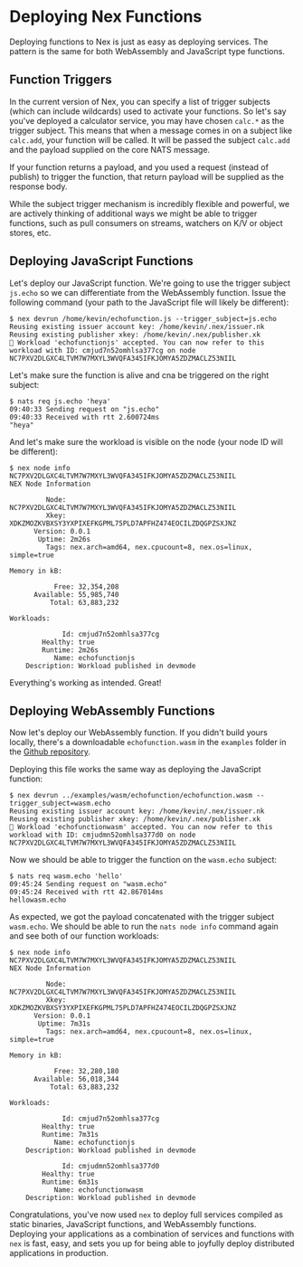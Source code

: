 # Deploying Nex Functions
Deploying functions to Nex is just as easy as deploying services. The pattern is the same for both
WebAssembly and JavaScript type functions.

## Function Triggers
In the current version of Nex, you can specify a list of trigger subjects (which can include wildcards) used to activate 
your functions. So let's say you've deployed a calculator service, you may have chosen `calc.*` as the trigger subject. This
means that when a message comes in on a subject like `calc.add`, your function will be called. It will be passed the subject `calc.add` and 
the payload supplied on the core NATS message.

If your function returns a payload, and you used a request (instead of publish) to trigger the function, that return payload will be
supplied as the response body.

While the subject trigger mechanism is incredibly flexible and powerful, we are actively thinking of additional ways we might be able
to trigger functions, such as pull consumers on streams, watchers on K/V or object stores, etc.

## Deploying JavaScript Functions
Let's deploy our JavaScript function. We're going to use the trigger subject `js.echo` so we can differentiate from the WebAssembly function. 
Issue the following command (your path to the JavaScript file will likely be different):

```
$ nex devrun /home/kevin/echofunction.js --trigger_subject=js.echo
Reusing existing issuer account key: /home/kevin/.nex/issuer.nk
Reusing existing publisher xkey: /home/kevin/.nex/publisher.xk
🚀 Workload 'echofunctionjs' accepted. You can now refer to this workload with ID: cmjud7n52omhlsa377cg on node NC7PXV2DLGXC4LTVM7W7MXYL3WVQFA345IFKJOMYA5ZDZMACLZ53NIIL
```

Let's make sure the function is alive and cna be triggered on the right subject:

```
$ nats req js.echo 'heya'
09:40:33 Sending request on "js.echo"
09:40:33 Received with rtt 2.600724ms
"heya"
```

And let's make sure the workload is visible on the node (your node ID will be different):

```
$ nex node info NC7PXV2DLGXC4LTVM7W7MXYL3WVQFA345IFKJOMYA5ZDZMACLZ53NIIL
NEX Node Information

         Node: NC7PXV2DLGXC4LTVM7W7MXYL3WVQFA345IFKJOMYA5ZDZMACLZ53NIIL
         Xkey: XDKZMOZKVBXSY3YXPIXEFKGPML75PLD7APFHZ474EOCILZDQGPZSXJNZ
      Version: 0.0.1
       Uptime: 2m26s
         Tags: nex.arch=amd64, nex.cpucount=8, nex.os=linux, simple=true

Memory in kB:

           Free: 32,354,208
      Available: 55,985,740
          Total: 63,883,232

Workloads:

             Id: cmjud7n52omhlsa377cg
        Healthy: true
        Runtime: 2m26s
           Name: echofunctionjs
    Description: Workload published in devmode
```
Everything's working as intended. Great!

## Deploying WebAssembly Functions
Now let's deploy our WebAssembly function. If you didn't build yours locally, there's a downloadable `echofunction.wasm` in the `examples` folder 
in the [Github repository](https://github.com/ConnectEverything/nex/tree/main/examples/wasm/echofunction).

Deploying this file works the same way as deploying the JavaScript function:

```
$ nex devrun ../examples/wasm/echofunction/echofunction.wasm --trigger_subject=wasm.echo
Reusing existing issuer account key: /home/kevin/.nex/issuer.nk
Reusing existing publisher xkey: /home/kevin/.nex/publisher.xk
🚀 Workload 'echofunctionwasm' accepted. You can now refer to this workload with ID: cmjudmn52omhlsa377d0 on node NC7PXV2DLGXC4LTVM7W7MXYL3WVQFA345IFKJOMYA5ZDZMACLZ53NIIL
```

Now we should be able to trigger the function on the `wasm.echo` subject:

```
$ nats req wasm.echo 'hello'
09:45:24 Sending request on "wasm.echo"
09:45:24 Received with rtt 42.867014ms
hellowasm.echo
```

As expected, we got the payload concatenated with the trigger subject `wasm.echo`. We should be able to run the `nats node info` command again and see
both of our function workloads:

```
$ nex node info NC7PXV2DLGXC4LTVM7W7MXYL3WVQFA345IFKJOMYA5ZDZMACLZ53NIIL
NEX Node Information

         Node: NC7PXV2DLGXC4LTVM7W7MXYL3WVQFA345IFKJOMYA5ZDZMACLZ53NIIL
         Xkey: XDKZMOZKVBXSY3YXPIXEFKGPML75PLD7APFHZ474EOCILZDQGPZSXJNZ
      Version: 0.0.1
       Uptime: 7m31s
         Tags: nex.arch=amd64, nex.cpucount=8, nex.os=linux, simple=true

Memory in kB:

           Free: 32,280,180
      Available: 56,018,344
          Total: 63,883,232

Workloads:

             Id: cmjud7n52omhlsa377cg
        Healthy: true
        Runtime: 7m31s
           Name: echofunctionjs
    Description: Workload published in devmode
  
             Id: cmjudmn52omhlsa377d0
        Healthy: true
        Runtime: 6m31s
           Name: echofunctionwasm
    Description: Workload published in devmode
```
Congratulations, you've now used `nex` to deploy full services compiled as static binaries, JavaScript functions, and WebAssembly functions. Deploying your applications as 
a combination of services and functions with `nex` is fast, easy, and sets you up for being able to joyfully deploy distributed applications in production.